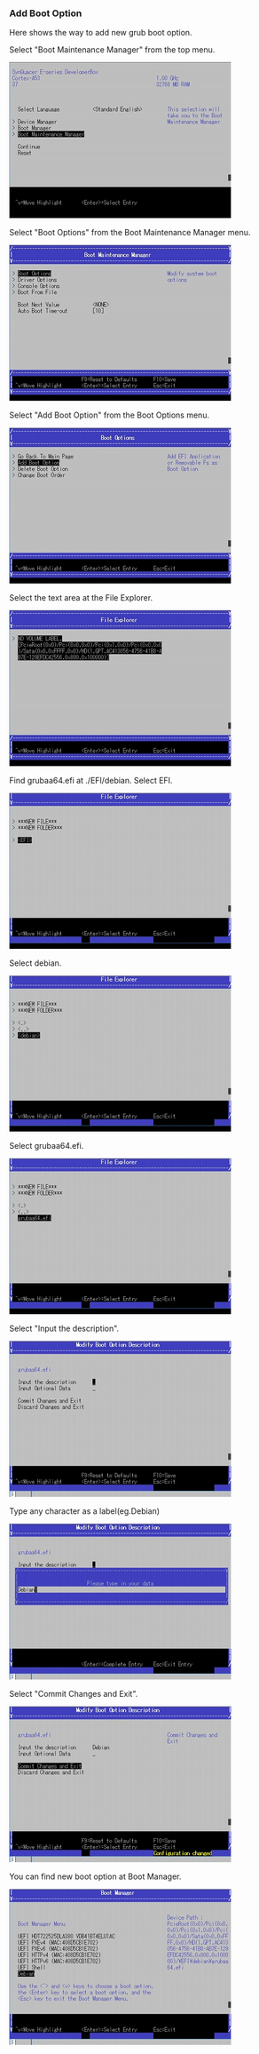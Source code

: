 ### Add Boot Option

Here shows the way to add new grub boot option.

Select "Boot Maintenance Manager" from the top menu.

![300](./img/300.jpg)

Select "Boot Options" from the Boot Maintenance Manager menu.

![301](./img/301.jpg)

Select "Add Boot Option" from the Boot Options menu.

![3100](./img/3100.jpg)

Select the text area at the File Explorer.

![3101](./img/3101.jpg)

Find grubaa64.efi at ./EFI/debian.
Select EFI.

![_001](./img/_001.jpg)

Select debian.

![_002](./img/_002.jpg)

Select grubaa64.efi.

![_003](./img/_003.jpg)

Select "Input the description".

![_004](./img/_004.jpg)

Type any character as a label(eg.Debian)

![_005](./img/_005.jpg)

Select "Commit Changes and Exit".

![_006](./img/_006.jpg)

You can find new boot option at Boot Manager.

![_007](./img/_007.jpg)
